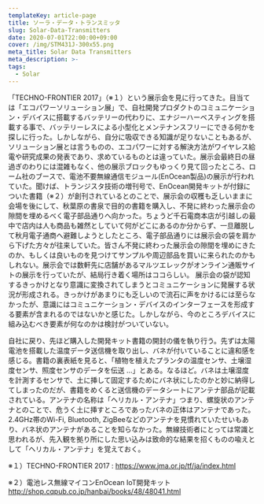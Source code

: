 ```yaml
---
templateKey: article-page
title: ソーラ・データ・トランスミッタ
slug: Solar-Data-Transmitters
date: 2020-07-01T22:00:00+09:00
cover: /img/STM431J-300x55.png
meta_title: Solar Data Transmitters
meta_description: >-
tags:
  - Solar
---
```

「TECHNO-FRONTIER 2017」（※１）という展示会を見に行ってきた。目当ては「エコパワーソリューション展」で、自社開発プロダクトのコミュニケーション・デバイスに搭載するバッテリーの代わりに、エナジーハーベスティングを搭載する事で、バッテリーレスによる小型化とメンテナンスフリーにできる何かを探しに行った。しかしながら、自分に吸収できる知識が足りないこともあるが、ソリューション展とは言うものの、エコパワーに対する解決方法がワイヤレス給電や研究成果の発表であり、求めているものとは違っていた。展示会最終日の昼過ぎのわりには混雑もなく、他の展示ブロックもゆっくり見て回ったところ、ローム社のブースで、電池不要無線通信モジュール(EnOcean製品)の展示が行われていた。聞けば、トランジスタ技術の増刊号で、EnOcean開発キットが付録についた書籍（※２）が創刊されているとのことで、展示会の収穫も乏しいままに会場を後にして、秋葉原の書泉で目的の書籍を購入し、不発に終わった展示会の隙間を埋めるべく電子部品通りへ向かった。ちょうど千石電商本店が引越しの最中で店内は人も商品も雑然としていて何がどこにあるのか分からず、一旦離脱して秋月電子通商へ避難しようとしたところ、電子部品通りには展示会の袋を肩から下げた方々が往来していた。皆さん不発に終わった展示会の隙間を埋めにきたのか、もしくは良いものを見つけてサンプルや周辺部品を買いに来られたのかもしれない。展示会では数軒先に店舗があるマルツエレックがオンライン通販サイトの展示を行っていたが、結局行き着く場所はココらしい。
展示会の袋が認知するきっかけとなり意識に変換されてしまうとコミュニケーションに発展する状況が形成される。きっかけがあまりにも乏しいので流石に声をかけるには至らなかったが、意識にはコミュニケーション・デバイスのインターフェースを形成する要素が含まれるのではないかと感じた。しかしながら、今のところデバイスに組み込むべき要素が何なのかは検討がついていない。

自社に戻り、先ほど購入した開発キット書籍の開封の儀を執り行う。先ずは太陽電池を搭載した温度データ送信機を取り出し、バネが付いていることに違和感を感じる。書籍の裏表紙を見ると、「植物を植えたプランタの温度センサ、土壌湿度センサ、照度センサのデータを伝送 
…」とある。なるほど。バネは土壌湿度を計測するセンサで、土に挿して固定するためにバネ状にしたのかと妙に納得してしまったのだが、書籍をめくると送信機のデータシートにアンテナ部品が記載されている。アンテナの名称は「ヘリカル・アンテナ」つまり、螺旋状のアンテナとのことで、危うく土に挿すところであったバネの正体はアンテナであった。2.4GHz帯のWi-Fi, 
Bluetooth, 
ZigBeeなどのアンテナを見慣れていたせいもあり、バネ状のアンテナがあることを知らなかった。無線技術者にとっては常識と思われるが、先入観を拠り所にした思い込みは致命的な結果を招くものの喩えとして「ヘリカル・アンテナ」を覚えておく。

※１）TECHNO-FRONTIER 2017 :
https://www.jma.or.jp/tf/ja/index.html

※２）電池レス無線マイコンEnOcean IoT開発キット
http://shop.cqpub.co.jp/hanbai/books/48/48041.html
